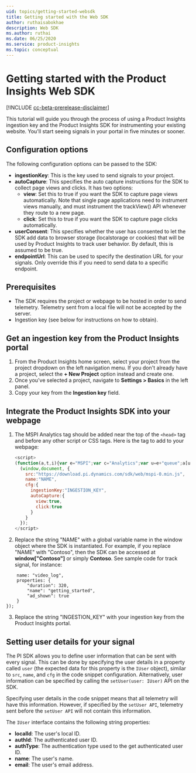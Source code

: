 ```yaml
---
uid: topics/getting-started-websdk
title: Getting started with the Web SDK
author: ruthaisabokhae
description: Web SDK
ms.author: ruthai
ms.date: 06/25/2020
ms.service: product-insights
ms.topic: conceptual
---
```


# Getting started with the Product Insights Web SDK

[!INCLUDE [cc-beta-prerelease-disclaimer]( includes/cc-beta-prerelease-disclaimer.md)]

This tutorial will guide you through the process of using a Product Insights ingestion key and the Product Insights SDK for instrumenting your existing website. You'll start seeing signals in your portal in five minutes or sooner.

## Configuration options

The following configuration options can be passed to the SDK:

- **ingestionKey**: This is the key used to send signals to your project.
-	**autoCapture**: This specifies the auto capture instructions for the SDK to collect page views and clicks. It has two options:
    - **view**: Set this to true if you want the SDK to capture page views automatically. Note that single page applications need to instrument views manually, and must instrument the trackView() API whenever they route to a new page.
    - **click**: Set this to true if you want the SDK to capture page clicks automatically.
-	**userConsent**: This specifies whether the user has consented to let the SDK add data to browser storage (localstorage or cookies) that will be used by Product Insights to track user behavior. By default, this is assumed to be true.
-	**endpointUrl**: This can be used to specify the destination URL for your signals. Only override this if you need to send data to a specific endpoint.

## Prerequisites

* The SDK requires the project or webpage to be hosted in order to send telemetry. Telemetry sent from a local file will not be accepted by the server.
* Ingestion key (see below for instructions on how to obtain).

## Get an ingestion key from the Product Insights portal

1. From the Product Insights home screen, select your project from the project dropdown on the left navigation menu. If you don't already have a project, select the **+ New Project** option instead and create one.
2. Once you've selected a project, navigate to **Settings > Basics** in the left panel.
3. Copy your key from the **Ingestion key** field.

## Integrate the Product Insights SDK into your webpage

1. The MSPI Analytics tag should be added near the top of the `<head>` tag and before any other script or CSS tags. Here is the tag to add to your webpage:
    ```javascript
    <script>
	(function(a,t,i){var e="MSPI";var c="Analytics";var u=e+"queue";a[u]=a[u]||[];var n=a[e]||function(r){var t={};t[c]={};function e(e){while(e.length){var n=e.pop();t[c][n]=function(e){return function(){a[u].push([e,r,arguments])}}(n)}}var n="track";var i="set";e([n+"Signal",n+"View",n+"Action",i+"Property",i+"User","initialize","teardown"]);return t}(i.name);var r=i.name;if(!a[e]){a[r]=n[c];a[u].push(["new",r]);setTimeout(function(){var e="script";var n=t.createElement(e);n.async=1;n.src=i.src;var r=t.getElementsByTagName(e)[0];r.parentNode.insertBefore(n,r)},1)}else{a[r]=new n[c]}if(i.user){a[r].setUser(i.user)}a[r].initialize(i.cfg)})
	  (window,document, {
	    src:"https://download.pi.dynamics.com/sdk/web/mspi-0.min.js",
	    name:"NAME",
	    cfg:{
	      ingestionKey:"INGESTION_KEY",
	      autoCapture:{
	        view:true,
	        click:true
	      }
	    }
	  });
	</script>
    ```

2. Replace the string "NAME" with a global variable name in the window object where the SDK is instantiated. For example, if you replace "NAME" with "Contoso", then the SDK can be accessed at **window["Contoso"]** or simply **Contoso**. See sample code for track signal, for instance:

```window["Contoso"].trackSignal({
    name: "video_log",
    properties: {
        "duration": 320,
        "name": "getting_started",
        "ad_shown": true
    }
});
```

3. Replace the string "INGESTION_KEY" with your ingestion key from the Product Insights portal.

## Setting user details for your signal

The PI SDK allows you to define user information that can be sent with every signal. This can be done by specifying the user details in a property called `user` (the expected data for this property is the `IUser` object), similar to `src`, `name`, and `cfg` in the code snippet configuration. Alternatively, user information can be specified by calling the `setUser(user: IUser)` API on the SDK.

Specifying user details in the code snippet means that all telemetry will have this information. However, if specified by the `setUser API`, telemetry sent before the `setUser API` will not contain this information.

The `IUser` interface contains the following string properties:

- **localId**: The user's local ID.
- **authId**: The authenticated user ID.
- **authType**: The authentication type used to the get authenticated user ID.
- **name**: The user's name.
- **email**: The user's email address.
